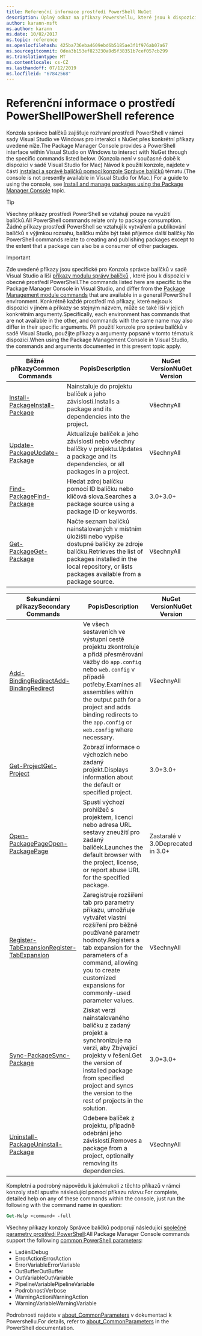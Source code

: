 ```yaml
---
title: Referenční informace prostředí PowerShell NuGet
description: Úplný odkaz na příkazy Powershellu, které jsou k dispozici v konzole Správce balíčků NuGet v sadě Visual Studio.
author: karann-msft
ms.author: karann
ms.date: 10/02/2017
ms.topic: reference
ms.openlocfilehash: 425ba736eba4609ebd6b5185ae3f1f976ab07a67
ms.sourcegitcommit: 0dea3b153ef823230a9d5f38351b7cef057cb299
ms.translationtype: MT
ms.contentlocale: cs-CZ
ms.lasthandoff: 07/12/2019
ms.locfileid: "67842568"
---
```

# <a name="powershell-reference"></a><span data-ttu-id="5e71c-103">Referenční informace o prostředí PowerShell</span><span class="sxs-lookup"><span data-stu-id="5e71c-103">PowerShell reference</span></span>

<span data-ttu-id="5e71c-104">Konzola správce balíčků zajišťuje rozhraní prostředí PowerShell v rámci sady Visual Studio ve Windows pro interakci s NuGet přes konkrétní příkazy uvedené níže.</span><span class="sxs-lookup"><span data-stu-id="5e71c-104">The Package Manager Console provides a PowerShell interface within Visual Studio on Windows to interact with NuGet through the specific commands listed below.</span></span> <span data-ttu-id="5e71c-105">(Konzola není v současné době k dispozici v sadě Visual Studio for Mac) Návod k použití konzole, najdete v části [instalaci a správě balíčků pomocí konzole Správce balíčků](../tools/package-manager-console.md) tématu.</span><span class="sxs-lookup"><span data-stu-id="5e71c-105">(The console is not presently available in Visual Studio for Mac.) For a guide to using the console, see [Install and manage packages using the Package Manager Console](../tools/package-manager-console.md) topic.</span></span>

> [!Tip]
> <span data-ttu-id="5e71c-106">Všechny příkazy prostředí PowerShell se vztahují pouze na využití balíčků.</span><span class="sxs-lookup"><span data-stu-id="5e71c-106">All PowerShell commands relate only to package consumption.</span></span> <span data-ttu-id="5e71c-107">Žádné příkazy prostředí PowerShell se vztahují k vytváření a publikování balíčků s výjimkou rozsahu, balíčku může být také příjemce další balíčky.</span><span class="sxs-lookup"><span data-stu-id="5e71c-107">No PowerShell commands relate to creating and publishing packages except to the extent that a package can also be a consumer of other packages.</span></span>

> [!Important]
> <span data-ttu-id="5e71c-108">Zde uvedené příkazy jsou specifické pro Konzola správce balíčků v sadě Visual Studio a liší [příkazy modulu správy balíčků](/powershell/module/packagemanagement/?view=powershell-6) , které jsou k dispozici v obecné prostředí PowerShell.</span><span class="sxs-lookup"><span data-stu-id="5e71c-108">The commands listed here are specific to the Package Manager Console in Visual Studio, and differ from the [Package Management module commands](/powershell/module/packagemanagement/?view=powershell-6) that are available in a general PowerShell environment.</span></span> <span data-ttu-id="5e71c-109">Konkrétně každé prostředí má příkazy, které nejsou k dispozici v jiném a příkazy se stejným názvem, může se také liší v jejich konkrétním argumenty.</span><span class="sxs-lookup"><span data-stu-id="5e71c-109">Specifically, each environment has commands that are not available in the other, and commands with the same name may also differ in their specific arguments.</span></span> <span data-ttu-id="5e71c-110">Při použití konzole pro správu balíčků v sadě Visual Studio, použijte příkazy a argumenty popsané v tomto tématu k dispozici.</span><span class="sxs-lookup"><span data-stu-id="5e71c-110">When using the Package Management Console in Visual Studio, the commands and arguments documented in this present topic apply.</span></span>

| <span data-ttu-id="5e71c-111">Běžné příkazy</span><span class="sxs-lookup"><span data-stu-id="5e71c-111">Common Commands</span></span> | <span data-ttu-id="5e71c-112">Popis</span><span class="sxs-lookup"><span data-stu-id="5e71c-112">Description</span></span> | <span data-ttu-id="5e71c-113">NuGet Version</span><span class="sxs-lookup"><span data-stu-id="5e71c-113">NuGet Version</span></span> |
| --- | --- | --- |
| [<span data-ttu-id="5e71c-114">Install-Package</span><span class="sxs-lookup"><span data-stu-id="5e71c-114">Install-Package</span></span>](ps-ref-install-package.md) | <span data-ttu-id="5e71c-115">Nainstaluje do projektu balíček a jeho závislosti.</span><span class="sxs-lookup"><span data-stu-id="5e71c-115">Installs a package and its dependencies into the project.</span></span> | <span data-ttu-id="5e71c-116">Všechny</span><span class="sxs-lookup"><span data-stu-id="5e71c-116">All</span></span> |
| [<span data-ttu-id="5e71c-117">Update-Package</span><span class="sxs-lookup"><span data-stu-id="5e71c-117">Update-Package</span></span>](ps-ref-update-package.md) | <span data-ttu-id="5e71c-118">Aktualizuje balíček a jeho závislosti nebo všechny balíčky v projektu.</span><span class="sxs-lookup"><span data-stu-id="5e71c-118">Updates a package and its dependencies, or all packages in a project.</span></span> | <span data-ttu-id="5e71c-119">Všechny</span><span class="sxs-lookup"><span data-stu-id="5e71c-119">All</span></span> |
| [<span data-ttu-id="5e71c-120">Find-Package</span><span class="sxs-lookup"><span data-stu-id="5e71c-120">Find-Package</span></span>](ps-ref-find-package.md) | <span data-ttu-id="5e71c-121">Hledat zdroj balíčku pomocí ID balíčku nebo klíčová slova.</span><span class="sxs-lookup"><span data-stu-id="5e71c-121">Searches a package source using a package ID or keywords.</span></span> | <span data-ttu-id="5e71c-122">3.0+</span><span class="sxs-lookup"><span data-stu-id="5e71c-122">3.0+</span></span> |
| [<span data-ttu-id="5e71c-123">Get-Package</span><span class="sxs-lookup"><span data-stu-id="5e71c-123">Get-Package</span></span>](ps-ref-get-package.md) | <span data-ttu-id="5e71c-124">Načte seznam balíčků nainstalovaných v místním úložišti nebo vypíše dostupné balíčky ze zdroje balíčku.</span><span class="sxs-lookup"><span data-stu-id="5e71c-124">Retrieves the list of packages installed in the local repository, or lists packages available from a package source.</span></span> | <span data-ttu-id="5e71c-125">Všechny</span><span class="sxs-lookup"><span data-stu-id="5e71c-125">All</span></span> |

| <span data-ttu-id="5e71c-126">Sekundární příkazy</span><span class="sxs-lookup"><span data-stu-id="5e71c-126">Secondary Commands</span></span> | <span data-ttu-id="5e71c-127">Popis</span><span class="sxs-lookup"><span data-stu-id="5e71c-127">Description</span></span> | <span data-ttu-id="5e71c-128">NuGet Version</span><span class="sxs-lookup"><span data-stu-id="5e71c-128">NuGet Version</span></span> |
| --- | --- | --- |
| [<span data-ttu-id="5e71c-129">Add-BindingRedirect</span><span class="sxs-lookup"><span data-stu-id="5e71c-129">Add-BindingRedirect</span></span>](ps-ref-add-bindingredirect.md) | <span data-ttu-id="5e71c-130">Ve všech sestaveních ve výstupní cestě projektu zkontroluje a přidá přesměrování vazby do `app.config` nebo `web.config` v případě potřeby.</span><span class="sxs-lookup"><span data-stu-id="5e71c-130">Examines all assemblies within the output path for a project and adds binding redirects to the `app.config` or `web.config` where necessary.</span></span> | <span data-ttu-id="5e71c-131">Všechny</span><span class="sxs-lookup"><span data-stu-id="5e71c-131">All</span></span> |
| [<span data-ttu-id="5e71c-132">Get-Project</span><span class="sxs-lookup"><span data-stu-id="5e71c-132">Get-Project</span></span>](ps-ref-get-project.md) | <span data-ttu-id="5e71c-133">Zobrazí informace o výchozích nebo zadaný projekt.</span><span class="sxs-lookup"><span data-stu-id="5e71c-133">Displays information about the default or specified project.</span></span> | <span data-ttu-id="5e71c-134">3.0+</span><span class="sxs-lookup"><span data-stu-id="5e71c-134">3.0+</span></span> |
| [<span data-ttu-id="5e71c-135">Open-PackagePage</span><span class="sxs-lookup"><span data-stu-id="5e71c-135">Open-PackagePage</span></span>](ps-ref-open-packagepage.md) | <span data-ttu-id="5e71c-136">Spustí výchozí prohlížeč s projektem, licenci nebo adresa URL sestavy zneužití pro zadaný balíček.</span><span class="sxs-lookup"><span data-stu-id="5e71c-136">Launches the default browser with the project, license, or report abuse URL for the specified package.</span></span> | <span data-ttu-id="5e71c-137">Zastaralé v 3.0</span><span class="sxs-lookup"><span data-stu-id="5e71c-137">Deprecated in 3.0+</span></span> |
| [<span data-ttu-id="5e71c-138">Register-TabExpansion</span><span class="sxs-lookup"><span data-stu-id="5e71c-138">Register-TabExpansion</span></span>](ps-ref-register-tabexpansion.md) | <span data-ttu-id="5e71c-139">Zaregistruje rozšíření tab pro parametry příkazu, umožňuje vytvářet vlastní rozšíření pro běžně používané parametr hodnoty.</span><span class="sxs-lookup"><span data-stu-id="5e71c-139">Registers a tab expansion for the parameters of a command, allowing you to create customized expansions for commonly-used parameter values.</span></span> | <span data-ttu-id="5e71c-140">Všechny</span><span class="sxs-lookup"><span data-stu-id="5e71c-140">All</span></span> |
| [<span data-ttu-id="5e71c-141">Sync-Package</span><span class="sxs-lookup"><span data-stu-id="5e71c-141">Sync-Package</span></span>](ps-ref-sync-package.md) | <span data-ttu-id="5e71c-142">Získat verzi nainstalovaného balíčku z zadaný projekt a synchronizuje na verzi, aby Zbývající projekty v řešení.</span><span class="sxs-lookup"><span data-stu-id="5e71c-142">Get the version of installed package from specified project and syncs the version to the rest of projects in the solution.</span></span> | <span data-ttu-id="5e71c-143">3.0+</span><span class="sxs-lookup"><span data-stu-id="5e71c-143">3.0+</span></span> |
| [<span data-ttu-id="5e71c-144">Uninstall-Package</span><span class="sxs-lookup"><span data-stu-id="5e71c-144">Uninstall-Package</span></span>](ps-ref-uninstall-package.md) | <span data-ttu-id="5e71c-145">Odebere balíček z projektu, případně odebrání jeho závislostí.</span><span class="sxs-lookup"><span data-stu-id="5e71c-145">Removes a package from a project, optionally removing its dependencies.</span></span> | <span data-ttu-id="5e71c-146">Všechny</span><span class="sxs-lookup"><span data-stu-id="5e71c-146">All</span></span> |

<span data-ttu-id="5e71c-147">Kompletní a podrobný nápovědu k jakémukoli z těchto příkazů v rámci konzoly stačí spusťte následující pomocí příkazu názvu:</span><span class="sxs-lookup"><span data-stu-id="5e71c-147">For complete, detailed help on any of these commands within the console, just run the following with the command name in question:</span></span>

```ps
Get-Help <command> -full
```

<span data-ttu-id="5e71c-148">Všechny příkazy konzoly Správce balíčků podporují následující [společné parametry prostředí PowerShell](http://go.microsoft.com/fwlink/?LinkID=113216):</span><span class="sxs-lookup"><span data-stu-id="5e71c-148">All Package Manager Console commands support the following [common PowerShell parameters](http://go.microsoft.com/fwlink/?LinkID=113216):</span></span>

- <span data-ttu-id="5e71c-149">Ladění</span><span class="sxs-lookup"><span data-stu-id="5e71c-149">Debug</span></span>
- <span data-ttu-id="5e71c-150">ErrorAction</span><span class="sxs-lookup"><span data-stu-id="5e71c-150">ErrorAction</span></span>
- <span data-ttu-id="5e71c-151">ErrorVariable</span><span class="sxs-lookup"><span data-stu-id="5e71c-151">ErrorVariable</span></span>
- <span data-ttu-id="5e71c-152">OutBuffer</span><span class="sxs-lookup"><span data-stu-id="5e71c-152">OutBuffer</span></span>
- <span data-ttu-id="5e71c-153">OutVariable</span><span class="sxs-lookup"><span data-stu-id="5e71c-153">OutVariable</span></span>
- <span data-ttu-id="5e71c-154">PipelineVariable</span><span class="sxs-lookup"><span data-stu-id="5e71c-154">PipelineVariable</span></span>
- <span data-ttu-id="5e71c-155">Podrobnosti</span><span class="sxs-lookup"><span data-stu-id="5e71c-155">Verbose</span></span>
- <span data-ttu-id="5e71c-156">WarningAction</span><span class="sxs-lookup"><span data-stu-id="5e71c-156">WarningAction</span></span>
- <span data-ttu-id="5e71c-157">WarningVariable</span><span class="sxs-lookup"><span data-stu-id="5e71c-157">WarningVariable</span></span>

<span data-ttu-id="5e71c-158">Podrobnosti najdete v [about_CommonParameters](http://go.microsoft.com/fwlink/?LinkID=113216) v dokumentaci k Powershellu.</span><span class="sxs-lookup"><span data-stu-id="5e71c-158">For details, refer to [about_CommonParameters](http://go.microsoft.com/fwlink/?LinkID=113216) in the PowerShell documentation.</span></span>
